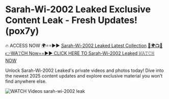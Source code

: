 # Sarah-Wi-2002 Leaked Exclusive Content Leak - Fresh Updates! (pox7y)

🔥 ACCESS NOW 🌍==►► <a href="https://tinyurl.com/3fjeunct" rel="nofollow">Sarah-Wi-2002 Leaked Latest Collection</a></h3>
[🔴🌍📺📱👉WA𝚃CH Now==►► CLICK HERE TO Sarah-Wi-2002 Leaked 𝚆𝙰𝚃𝙲𝙷 NOW](https://tinyurl.com/3fjeunct)

Unlock Sarah-Wi-2002 Leaked's private videos and photos today! Dive into the newest 2025 content updates and explore exclusive material you won’t find anywhere else.


<a href="https://tinyurl.com/3fjeunct" rel="nofollow" data-target="animated-image.originalLink"><img src="https://camo.githubusercontent.com/8a4f000d20f83aca3bf7ec5f350d767afa0574a8a352519fd8cfa583a6f93a33/68747470733a2f2f692e696d6775722e636f6d2f644a486b345a712e676966" alt="WATCH Videos" data-canonical-src="https://i.imgur.com/dJHk4Zq.gif" style="max-width: 100%; display: inline-block;" data-target="animated-image.originalImage"></a>
sarah-wi-2002 leak
